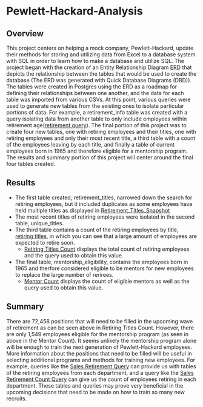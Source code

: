 # Pewlett-Hackard-Analysis
## Overview
This project centers on helping a mock company, Pewlett-Hackard, update their methods for storing and utilizing data from Excel to a database system with SQL in order to learn how to make a database and utilize SQL. The project began with the creation of an Entity Relationship Diagram [ERD](https://github.com/MDaily7/Pewlett-Hackard-Analysis/blob/main/Images/EmployeeDB.png) that depicts the relationship between the tables that would be used to create the database (The ERD was generated with Quick Database Diagrams (DBD)). The tables were created in Postgres using the ERD as a roadmap for defining their relationships between one another, and the data for each table was imported from various CSVs. At this point, various queries were used to generate new tables from the existing ones to isolate particular portions of data. For example, a retirement_info table was created with a query isolating data from another table to only include employees within retirement age([retirement query](https://github.com/MDaily7/Pewlett-Hackard-Analysis/blob/main/Images/Retirement_info_query.PNG)). The final portion of this project was to create four new tables, one with retiring employees and their titles, one with retiring employees and only their most recent title, a third table with a count of the employees leaving by each title, and finally a table of current employees born in 1965 and therefore eligible for a mentorship program. The results and summary portion of this project will center around the final four tables created. 
## Results
* The first table created, retirement_titles, narrowed down the search for retiring employees, but it included duplicates as some employees have held multiple titles as displayed in [Retirement_Titles_Snapshot](https://github.com/MDaily7/Pewlett-Hackard-Analysis/blob/main/Images/retirement_titles_snapshot.png)
* The most recent titles of retiring employees were isolated in the second table, unique_titles. 
* The third table contains a count of the retiring employees by title, [retiring titles](https://github.com/MDaily7/Pewlett-Hackard-Analysis/blob/main/Data/retiring_titles.csv), in which you can see that a large amount of employees are expected to retire soon.
  * [Retiring Titles Count](https://github.com/MDaily7/Pewlett-Hackard-Analysis/blob/main/Images/retiring_titles_count.PNG) displays the total count of retiring employees and the query used to obtain this value. 
* The final table, mentorship_eligibility, contains the employees born in 1965 and therfore considered eligible to be mentors for new employees to replace the large number of rerirees. 
  * [Mentor Count](https://github.com/MDaily7/Pewlett-Hackard-Analysis/blob/main/Images/eligible_mentors_count.png) displays the count of eligible mentors as well as the query used to obtain this value. 
## Summary
There are 72,458 positions that will need to be filled in the upcoming wave of retirement as can be seen above in Retiring Titles Count. However, there are only 1,549 employees eligible for the mentorship program (as seen in above in the Mentor Count). It seems unlikely the mentorship program alone will be enough to train the next generation of Pewlett-Hackard employees. More information about the positions that need to be filled will be useful in selecting additional programs and methods for training new employees. For example, queries like the [Sales Retirement Query](https://github.com/MDaily7/Pewlett-Hackard-Analysis/blob/main/Images/sales_retirement_info.png) can provide us with tables of the retiring employees from each department, and a query like the [Sales Retirement Count Query](https://github.com/MDaily7/Pewlett-Hackard-Analysis/blob/main/Images/retiring%20from%20sales.png) can give us the count of employees retiring in each department. These tables and queries may prove very beneficial in the upcoming decisions that need to be made on how to train so many new recruits. 
